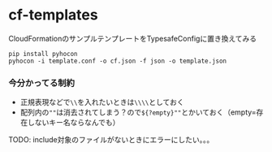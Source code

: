 # cf-templates

CloudFormationのサンプルテンプレートをTypesafeConfigに置き換えてみる

```
pip install pyhocon
pyhocon -i template.conf -o cf.json -f json -o template.json
```

### 今分かってる制約
- 正規表現などで`\\`を入れたいときは`\\\\`としておく
- 配列内の`""`は消去されてしまう？ので`${?empty}""`とかいておく（empty=存在しないキー名ならなんでも）

TODO:
include対象のファイルがないときにエラーにしたい。。。
